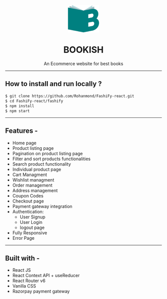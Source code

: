 <img src="../public/logo.png" alt="Project Logo" width="100" style="display: block; margin: 0 auto; font-size: 24px;"> <h1 align="center">BOOKISH</h1>

<p align="center">An Ecommerce website for best books </p>
<hr/>
<h2>How to install and run locally ? </h2>

```
$ git clone https://github.com/Rohanmond/FashiFy-react.git
$ cd FashiFy-react/fashify
$ npm install
$ npm start
```

<hr/>
<h2>Features -</h2>

- Home page
- Product listing page
- Pagination on product listing page
- Filter and sort products functionalities
- Search product functionality
- Individual product page
- Cart Managment
- Wishlist managment
- Order management
- Address management
- Coupon Codes
- Checkout page
- Payment gateway integration
- Authentication:
  - User Signup
  - User Login
  * logout page
- Fully Responsive
- Error Page

---

<h2> Built with - </h2>

- React JS
- React Context API + useReducer
- React Router v6
- Vanilla CSS
- Razorpay payment gateway

<!-- <p align="center">
  <img src="../public/logo.png" alt="Project Logo" width="100" style="display: block; margin: 0 auto; font-size: 24px;">
</p><h1 align="center">BOOKISH</h1><p align="center">An Ecommerce website for best books </p>
 -->
